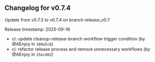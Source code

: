 ## Changelog for v0.7.4

Update from v0.7.3 to v0.7.4 on branch release_v0.7

Release timestamp: 2025-09-16

- ci: update cleanup-release-branch workflow trigger condition (by @AEnjoy in `109a5c6`) 
- ci: refactor release process and remove unnecessary workflows (by @AEnjoy in `15ecd62`) 
